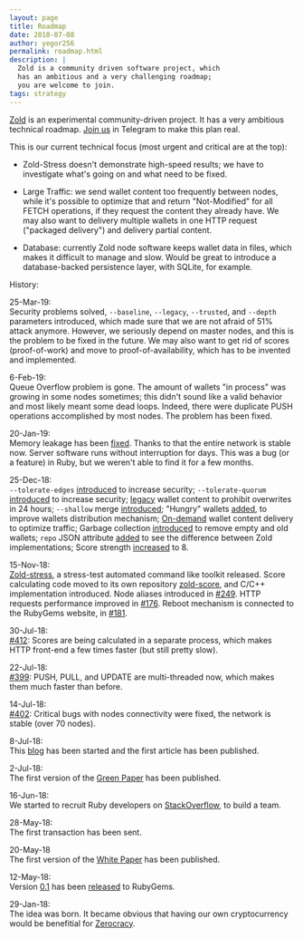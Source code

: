 ```yaml
---
layout: page
title: Roadmap
date: 2018-07-08
author: yegor256
permalink: roadmap.html
description: |
  Zold is a community driven software project, which
  has an ambitious and a very challenging roadmap;
  you are welcome to join.
tags: strategy
---
```


[Zold](https://www.zold.io) is an experimental community-driven project.
It has a very ambitious technical roadmap.
[Join us](https://t.me/zold_io) in Telegram to make this plan real.

<!--more-->

This is our current technical focus (most urgent and critical are at the top):

  * Zold-Stress doesn't demonstrate high-speed results; we have to investigate
    what's going on and what need to be fixed.

  * Large Traffic: we send wallet content too frequently between nodes, while
    it's possible to optimize that and return "Not-Modified" for all FETCH
    operations, if they request the content they already have. We may also
    want to delivery multiple wallets in one HTTP request ("packaged delivery")
    and delivery partial content.

  * Database: currently Zold node software keeps wallet data in files, which
    makes it difficult to manage and slow. Would be great to introduce
    a database-backed persistence layer, with SQLite, for example.

History:

25-Mar-19:<br/>
Security problems solved, `--baseline`, `--legacy`, `--trusted`, and `--depth` parameters
introduced, which made sure that we are not afraid of 51% attack anymore.
However, we seriously depend on master nodes, and this is the problem
to be fixed in the future. We may also want to get rid of scores (proof-of-work)
and move to proof-of-availability, which has to be invented and implemented.

6-Feb-19:<br/>
Queue Overflow problem is gone.
The amount of wallets "in process" was growing in some
nodes sometimes; this didn't sound like a valid behavior and most
likely meant some dead loops. Indeed, there were duplicate
PUSH operations accomplished by most nodes. The problem has been
fixed.

20-Jan-19:<br/>
Memory leakage has been [fixed](https://github.com/zold-io/zold/issues/672).
Thanks to that the entire network is stable now. Server software runs
without interruption for days. This was a bug (or a feature) in Ruby,
but we weren't able to find it for a few months.

25-Dec-18:<br/>
`--tolerate-edges` [introduced](https://github.com/zold-io/zold/issues/633) to increase security;
`--tolerate-quorum` [introduced](https://github.com/zold-io/zold/issues/639) to increase security;
[legacy](https://github.com/zold-io/zold/issues/643) wallet content to prohibit overwrites in 24 hours;
`--shallow` merge [introduced](https://github.com/zold-io/zold/issues/642);
"Hungry" wallets [added](https://github.com/zold-io/zold/issues/640), to improve wallets distribution mechanism;
[On-demand](https://github.com/zold-io/zold/issues/650) wallet content delivery to optimize traffic;
Garbage collection [introduced](https://github.com/zold-io/zold/issues/622) to remove empty and old wallets;
`repo` JSON attribute [added](https://github.com/zold-io/zold/issues/620) to see the difference between Zold implementations;
Score strength [increased](https://github.com/zold-io/zold/issues/619) to 8.

15-Nov-18:<br/>
[Zold-stress](https://github.com/zold-io/zold-stress), a stress-test automated
command like toolkit released.
Score calculating code moved to its own repository [zold-score](https://github.com/zold-io/zold-score),
and C/C++ implementation introduced.
Node aliases introduced in [#249](https://github.com/zold-io/zold/issues/249).
HTTP requests performance improved in [#176](https://github.com/zold-io/zold/issues/176).
Reboot mechanism is connected to the RubyGems website, in [#181](https://github.com/zold-io/zold/issues/181).

30-Jul-18:<br/>
[#412](https://github.com/zold-io/zold/issues/412):
Scores are being calculated in a separate process, which
makes HTTP front-end a few times faster (but still pretty slow).

22-Jul-18:<br/>
[#399](https://github.com/zold-io/zold/issues/399):
PUSH, PULL, and UPDATE are multi-threaded now, which makes
them much faster than before.

14-Jul-18:<br/>
[#402](https://github.com/zold-io/zold/issues/402):
Critical bugs with nodes connectivity were fixed,
the network is stable (over 70 nodes).

8-Jul-18:<br/>
This [blog](https://github.com/zold-io/blog.zold.io)
has been started and the first article has been published.

2-Jul-18:<br/>
The first version of the
[Green Paper](https://papers.zold.io/green-paper.pdf) has been published.

16-Jun-18:<br/>
We started to recruit Ruby developers on
[StackOverflow](https://stackoverflow.com/jobs/194602/brave-ruby-developer-for-a-new-cryptocurrency-zerocracy),
to build a team.

28-May-18:<br/>
The first transaction has been sent.

20-May-18<br/>
The first version of the [White Paper](https://papers.zold.io/wp.pdf) has been published.

12-May-18:<br/>
Version [0.1](https://github.com/zold-io/zold/tree/0.1) has been
[released](https://rubygems.org/gems/zold/versions/0.1) to RubyGems.

29-Jan-18:<br/>
The idea was born.
It became obvious that having our own cryptocurrency would be
benefitial for [Zerocracy](https://www.zerocracy.com).


